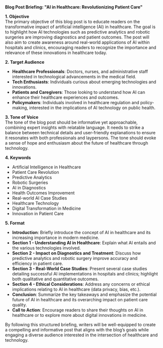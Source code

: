 **Blog Post Briefing: "AI in Healthcare: Revolutionizing Patient Care"**

**1. Objective**  
The primary objective of this blog post is to educate readers on the transformative impact of artificial intelligence (AI) in healthcare. The goal is to highlight how AI technologies such as predictive analytics and robotic surgeries are improving diagnostics and patient outcomes. The post will also aim to create awareness around real-world applications of AI within hospitals and clinics, encouraging readers to recognize the importance and relevance of these innovations in healthcare today.

**2. Target Audience**  
- **Healthcare Professionals**: Doctors, nurses, and administrative staff interested in technological advancements in the medical field.
- **Tech Enthusiasts**: Individuals curious about emerging technologies and innovations.
- **Patients and Caregivers**: Those looking to understand how AI can enhance their healthcare experiences and outcomes.
- **Policymakers**: Individuals involved in healthcare regulation and policy-making, interested in the implications of AI technology on public health.

**3. Tone of Voice**  
The tone of the blog post should be informative yet approachable, combining expert insights with relatable language. It needs to strike a balance between technical details and user-friendly explanations to ensure it resonates with both professionals and laypersons. The tone should evoke a sense of hope and enthusiasm about the future of healthcare through technology.

**4. Keywords**  
- Artificial Intelligence in Healthcare  
- Patient Care Revolution  
- Predictive Analytics  
- Robotic Surgeries  
- AI in Diagnostics  
- Health Outcomes Improvement  
- Real-world AI Case Studies  
- Healthcare Technology  
- Digital Transformation in Medicine  
- Innovation in Patient Care  

**5. Format**  
- **Introduction**: Briefly introduce the concept of AI in healthcare and its increasing importance in modern medicine.
- **Section 1 - Understanding AI in Healthcare**: Explain what AI entails and the various technologies involved.
- **Section 2 - Impact on Diagnostics and Treatment**: Discuss how predictive analytics and robotic surgery improve accuracy and efficiency in patient care.
- **Section 3 - Real-World Case Studies**: Present several case studies detailing successful AI implementations in hospitals and clinics; highlight both qualitative and quantitative outcomes.
- **Section 4 - Ethical Considerations**: Address any concerns or ethical implications relating to AI in healthcare (data privacy, bias, etc.).
- **Conclusion**: Summarize the key takeaways and emphasize the potential future of AI in healthcare and its overarching impact on patient care quality.
- **Call to Action**: Encourage readers to share their thoughts on AI in healthcare or to explore more about digital innovations in medicine.  

By following this structured briefing, writers will be well-equipped to create a compelling and informative post that aligns with the blog’s goals while engaging a diverse audience interested in the intersection of healthcare and technology.